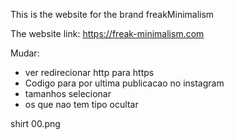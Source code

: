 This is the website for the brand freakMinimalism

The website link: https://freak-minimalism.com


Mudar:

  - ver redirecionar http para https
  - Codigo para por ultima publicacao no instagram
  - tamanhos selecionar
  - os que nao tem tipo ocultar

  

shirt 00.png
